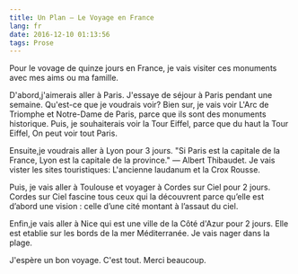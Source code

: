```yaml
---
title: Un Plan — Le Voyage en France
lang: fr
date: 2016-12-10 01:13:56
tags: Prose
---
```

Pour le vovage de quinze jours en France, je vais visiter ces monuments avec mes aims ou ma famille.

D'abord,j'aimerais aller à Paris. J'essaye de séjour à Paris pendant une semaine. Qu'est-ce que je voudrais voir? Bien sur, je vais voir L'Arc de Triomphe et Notre-Dame de Paris, parce que ils sont des monuments historique. Puis, je souhaiterais voir la Tour Eiffel, parce que du haut la Tour Eiffel, On peut voir tout Paris.

Ensuite,je voudrais aller à Lyon pour 3 jours. "Si Paris est la capitale de la France, Lyon est la capitale de la province." — Albert Thibaudet. Je vais vister les sites touristiques: L'ancienne laudanum et la Crox Rousse.

Puis, je vais aller à Toulouse et voyager à Cordes sur Ciel pour 2 jours. Cordes sur Ciel fascine tous ceux qui la découvrent parce qu’elle est d’abord une vision : celle d’une cité montant à l’assaut du ciel.

Enfin,je vais aller à Nice qui est une ville de la Côté d'Azur pour 2 jours. Elle est etablie sur les bords de la mer Méditerranée. Je vais nager dans la plage.

J'espère un bon voyage. C'est tout. Merci beaucoup. 